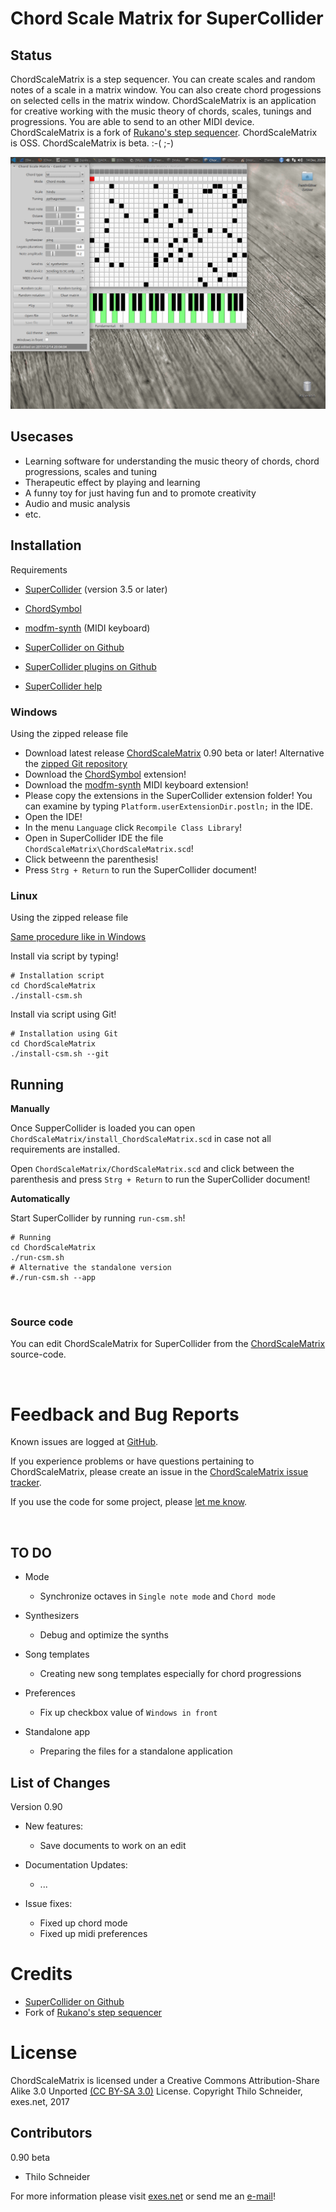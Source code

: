 Chord Scale Matrix for SuperCollider
====================================

Status
------
ChordScaleMatrix is a step sequencer. You can create scales and random notes of a scale in a matrix window. You can also create chord progessions on selected cells in the matrix window. ChordScaleMatrix is an application for creative working with the music theory of chords, scales, tunings and progressions. You are able to send to an other MIDI device. ChordScaleMatrix is a fork of [Rukano's step sequencer](http://sccode.org/1-Up). ChordScaleMatrix is OSS. ChordScaleMatrix is beta. :-( ;-)

[![ScreenShot](https://github.com/exesdotnet/ChordScaleMatrix/blob/master/screenshot-csm.png)](https://github.com/exesdotnet/ChordScaleMatrix/)

Usecases
--------
* Learning software for understanding the music theory of chords, chord progressions, scales and tuning
* Therapeutic effect by playing and learning
* A funny toy for just having fun and to promote creativity
* Audio and music analysis
* etc.

Installation
------------

Requirements

* [SuperCollider](http://supercollider.sourceforge.net/downloads/) (version 3.5 or later)
* [ChordSymbol](https://github.com/triss/ChordSymbol)
* [modfm-synth](https://github.com/filib/modfm-synth) (MIDI keyboard)


* [SuperCollider on Github](https://github.com/supercollider/supercollider)
* [SuperCollider plugins on Github](https://github.com/supercollider/sc-plugins)
* [SuperCollider help](http://doc.sccode.org/Help.html)

### Windows

Using the zipped release file

* Download latest release [ChordScaleMatrix](https://github.com/exesdotnet/ChordScaleMatrix/releases) 0.90 beta or later!
Alternative the [zipped Git repository](https://github.com/exesdotnet/ChordScaleMatrix/archive/master.zip)
* Download the [ChordSymbol](https://github.com/triss/ChordSymbol/archive/master.zip) extension!
* Download the [modfm-synth](https://github.com/filib/modfm-synth/archive/master.zip) MIDI keyboard extension!
* Please copy the extensions in the SuperCollider extension folder! You can examine by typing `Platform.userExtensionDir.postln;` in the IDE.
* Open the IDE!
* In the menu `Language` click `Recompile Class Library`!
* Open in SuperCollider IDE the file `ChordScaleMatrix\ChordScaleMatrix.scd`!
* Click betweenn the parenthesis!
* Press `Strg + Return` to run the SuperCollider document!

### Linux

Using the zipped release file

[Same procedure like in Windows](https://github.com/exesdotnet/ChordScaleMatrix/blob/master/README.md#windows)

Install via script by typing!

    # Installation script
    cd ChordScaleMatrix
    ./install-csm.sh
    
Install via script using Git!

    # Installation using Git
    cd ChordScaleMatrix
    ./install-csm.sh --git

Running
-------

**Manually**

Once SupperCollider is loaded you can open `ChordScaleMatrix/install_ChordScaleMatrix.scd` 
in case not all requirements are installed.

Open `ChordScaleMatrix/ChordScaleMatrix.scd` and click between the parenthesis 
and press `Strg + Return` to run the SuperCollider document!

**Automatically**

Start SuperCollider by running `run-csm.sh`!

    # Running
    cd ChordScaleMatrix
    ./run-csm.sh
    # Alternative the standalone version
    #./run-csm.sh --app

&nbsp;

### Source code

You can edit ChordScaleMatrix for SuperCollider from the 
[ChordScaleMatrix](https://github.com/exesdotnet/ChordScaleMatrix) source-code.

&nbsp;

Feedback and Bug Reports
========================

Known issues are logged at [GitHub](https://github.com/exesdotnet/ChordScaleMatrix/issues).

If you experience problems or have questions pertaining to ChordScaleMatrix, please create an issue in the
[ChordScaleMatrix issue tracker](https://github.com/exesdotnet/ChordScaleMatrix/issues).

If you use the code for some project, please [let me know](mailto:thilo[at]exes.net).

&nbsp;

TO DO
-----

* Mode
    * Synchronize octaves in `Single note mode` and `Chord mode`
    
* Synthesizers
    * Debug and optimize the synths
    
* Song templates
    * Creating new song templates especially for chord progressions

* Preferences
    * Fix up checkbox value of `Windows in front`
    
* Standalone app
    * Preparing the files for a standalone application


List of Changes
---------------

Version 0.90

* New features:
    * Save documents to work on an edit

* Documentation Updates:
    * ...

* Issue fixes:
    * Fixed up chord mode
    * Fixed up midi preferences

Credits
=======

* [SuperCollider on Github](https://github.com/supercollider/supercollider)
* Fork of [Rukano's step sequencer](https://github.com/rukano/scprivatepool/tree/master/projects/midi_step_sequencer)

License
=======

ChordScaleMatrix is licensed under a Creative Commons Attribution-Share Alike 3.0 Unported [(CC BY-SA 3.0)](http://creativecommons.org/licenses/by-sa/3.0/) License.
Copyright Thilo Schneider, exes.net, 2017

Contributors
------------

0.90 beta
* Thilo Schneider

For more information please visit [exes.net](http://www.exes.net/) or send me an [e-mail](mailto:thilo[at]exes.net)!

&nbsp;
